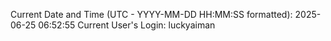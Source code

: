 Current Date and Time (UTC - YYYY-MM-DD HH:MM:SS formatted): 2025-06-25 06:52:55
Current User's Login: luckyaiman
